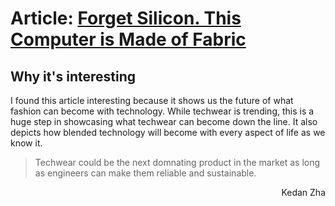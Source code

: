 # Article: [Forget Silicon. This Computer is Made of Fabric](https://www.wired.com/story/fabric-nylon-computer-jacket-disability-aid/)

## Why it's interesting

I found this article interesting because it shows us the future of what fashion can become with technology. While techwear is trending, this is a huge step in showcasing what techwear can become down the line. It also depicts how blended technology will become with every aspect of life as we know it.

> Techwear could be the next domnating product in the market as long as engineers can make them reliable and sustainable.

<div align = "right">Kedan Zha
